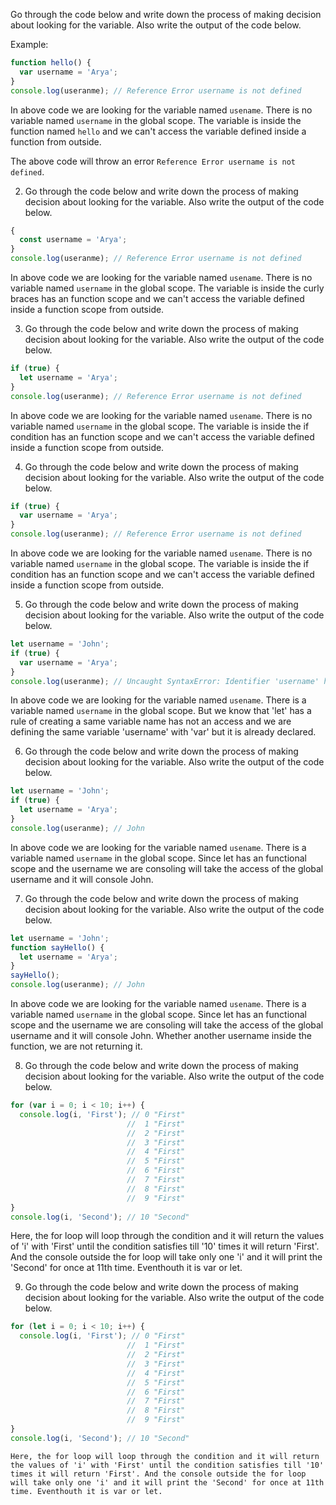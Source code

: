 Go through the code below and write down the process of making decision about looking for the variable. Also write the output of the code below.

Example:

```js
function hello() {
  var username = 'Arya';
}
console.log(useranme); // Reference Error username is not defined
```

In above code we are looking for the variable named `usename`. There is no variable named `username` in the global scope. The variable is inside the function named `hello` and we can't access the variable defined inside a function from outside.

The above code will throw an error `Reference Error username is not defined`.

2. Go through the code below and write down the process of making decision about looking for the variable. Also write the output of the code below.

```js
{
  const username = 'Arya';
}
console.log(useranme); // Reference Error username is not defined
```
In above code we are looking for the variable named `usename`. There is no variable named `username` in the global scope. The variable is inside the curly braces has an function scope and we can't access the variable defined inside a function scope from outside.

3. Go through the code below and write down the process of making decision about looking for the variable. Also write the output of the code below.

```js
if (true) {
  let username = 'Arya';
}
console.log(useranme); // Reference Error username is not defined
```
In above code we are looking for the variable named `usename`. There is no variable named `username` in the global scope. The variable is inside the if condition has an function scope and we can't access the variable defined inside a function scope from outside.

4. Go through the code below and write down the process of making decision about looking for the variable. Also write the output of the code below.

```js
if (true) {
  var username = 'Arya';
}
console.log(useranme); // Reference Error username is not defined
```
In above code we are looking for the variable named `usename`. There is no variable named `username` in the global scope. The variable is inside the if condition has an function scope and we can't access the variable defined inside a function scope from outside.

5. Go through the code below and write down the process of making decision about looking for the variable. Also write the output of the code below.

```js
let username = 'John';
if (true) {
  var username = 'Arya';
}
console.log(useranme); // Uncaught SyntaxError: Identifier 'username' has already been declared
```
In above code we are looking for the variable named `usename`. There is a variable named `username` in the global scope. But we know that 'let' has a rule of creating a same variable name has not an access and we are defining the same variable 'username' with 'var' but it is already declared.

6. Go through the code below and write down the process of making decision about looking for the variable. Also write the output of the code below.

```js
let username = 'John';
if (true) {
  let username = 'Arya';
}
console.log(useranme); // John
```
In above code we are looking for the variable named `usename`. There is a variable named `username` in the global scope. Since let has an functional scope and the username we are consoling will take the access of the global username and it will console John.

7. Go through the code below and write down the process of making decision about looking for the variable. Also write the output of the code below.

```js
let username = 'John';
function sayHello() {
  let username = 'Arya';
}
sayHello();
console.log(useranme); // John
```
In above code we are looking for the variable named `usename`. There is a variable named `username` in the global scope. Since let has an functional scope and the username we are consoling will take the access of the global username and it will console John. Whether another username inside the function, we are not returning it.

8. Go through the code below and write down the process of making decision about looking for the variable. Also write the output of the code below.

```js
for (var i = 0; i < 10; i++) {
  console.log(i, 'First'); // 0 "First"
                          //  1 "First"
                          //  2 "First"
                          //  3 "First"
                          //  4 "First"
                          //  5 "First"
                          //  6 "First"
                          //  7 "First"
                          //  8 "First"
                          //  9 "First"
}
console.log(i, 'Second'); // 10 "Second"
```
Here, the for loop will loop through the condition and it will return the values of 'i' with 'First' until the condition satisfies till '10' times it will return 'First'. And the console outside the for loop will take only one 'i' and it will print the 'Second' for once at 11th time. Eventhouth it is var or let.

9. Go through the code below and write down the process of making decision about looking for the variable. Also write the output of the code below.

```js
for (let i = 0; i < 10; i++) {
  console.log(i, 'First'); // 0 "First"
                          //  1 "First"
                          //  2 "First"
                          //  3 "First"
                          //  4 "First"
                          //  5 "First"
                          //  6 "First"
                          //  7 "First"
                          //  8 "First"
                          //  9 "First"
}
console.log(i, 'Second'); // 10 "Second"
```
```
Here, the for loop will loop through the condition and it will return the values of 'i' with 'First' until the condition satisfies till '10' times it will return 'First'. And the console outside the for loop will take only one 'i' and it will print the 'Second' for once at 11th time. Eventhouth it is var or let.

